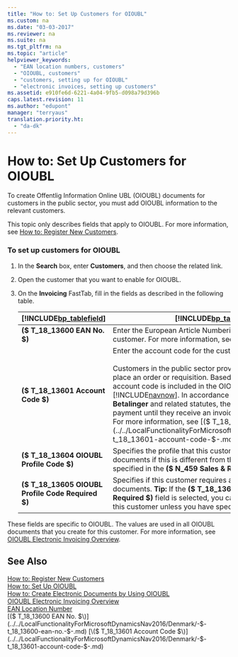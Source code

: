 ```yaml
---
title: "How to: Set Up Customers for OIOUBL"
ms.custom: na
ms.date: "03-03-2017"
ms.reviewer: na
ms.suite: na
ms.tgt_pltfrm: na
ms.topic: "article"
helpviewer_keywords: 
  - "EAN location numbers, customers"
  - "OIOUBL, customers"
  - "customers, setting up for OIOUBL"
  - "electronic invoices, setting up customers"
ms.assetid: e910fe6d-6221-4a04-9fb5-d098a79d396b
caps.latest.revision: 11
ms.author: "edupont"
manager: "terryaus"
translation.priority.ht: 
  - "da-dk"
---
```

# How to: Set Up Customers for OIOUBL
To create Offentlig Information Online UBL \(OIOUBL\) documents for customers in the public sector, you must add OIOUBL information to the relevant customers.  
  
 This topic only describes fields that apply to OIOUBL. For more information, see [How to: Register New Customers](../../Sales/how-to-register-new-customers.md).  
  
### To set up customers for OIOUBL  
  
1.  In the **Search** box, enter **Customers**, and then choose the related link.  
  
2.  Open the customer that you want to enable for OIOUBL.  
  
3.  On the **Invoicing** FastTab, fill in the fields as described in the following table.  
  
    |[!INCLUDE[bp_tablefield](../../ApplicationDesign/includes/bp_tablefield_md.md)]|[!INCLUDE[bp_tabledescription](../../ApplicationDesign/includes/bp_tabledescription_md.md)]|  
    |---------------------------------|---------------------------------------|  
    |**\($ T\_18\_13600 EAN No. $\)**|Enter the European Article Numbering \(EAN\) location number for the customer. For more information, see [EAN Location Number](../../LocalFunctionalityForMicrosoftDynamicsNav2016/Denmark/ean-location-number.md).|  
    |**\($ T\_18\_13601 Account Code $\)**|Enter the account code for the customer.<br /><br /> Customers in the public sector provide an account code when they place an order or requisition. Based on the value of this field, the account code is included in the OIOUBL documents that you create in [!INCLUDE[navnow](../../ApplicationDesign/includes/navnow_md.md)]. In accordance with **Lov om Offentlige Betalinger** and related statutes, the customer is entitled to withhold payment until they receive an invoice with the relevant account code. For more information, see [\($ T\_18\_13601 Account Code $\)](../../LocalFunctionalityForMicrosoftDynamicsNav2016/Denmark/-$-t_18_13601-account-code-$-.md).|  
    |**\($ T\_18\_13604 OIOUBL Profile Code $\)**|Specifies the profile that this customer requires for electronic documents if this is different from the default profile that you specified in the **\($ N\_459 Sales & Receivables Setup $\)** window.|  
    |**\($ T\_18\_13605 OIOUBL Profile Code Required $\)**|Specifies if this customer requires a profile code for electronic documents. **Tip:**  If the **\($ T\_18\_13605 OIOUBL Profile Code Required $\)** field is selected, you cannot post a sales document for this customer unless you have specified a profile.|  
  
 These fields are specific to OIOUBL. The values are used in all OIOUBL documents that you create for this customer. For more information, see [OIOUBL Electronic Invoicing Overview](../../LocalFunctionalityForMicrosoftDynamicsNav2016/Denmark/oioubl-electronic-invoicing-overview.md).  
  
## See Also  
 [How to: Register New Customers](../../Sales/how-to-register-new-customers.md)   
 [How to: Set Up OIOUBL](../../LocalFunctionalityForMicrosoftDynamicsNav2016/Denmark/how-to-set-up-oioubl.md)   
 [How to: Create Electronic Documents by Using OIOUBL](../../LocalFunctionalityForMicrosoftDynamicsNav2016/Denmark/how-to-create-electronic-documents-by-using-oioubl.md)   
 [OIOUBL Electronic Invoicing Overview](../../LocalFunctionalityForMicrosoftDynamicsNav2016/Denmark/oioubl-electronic-invoicing-overview.md)   
 [EAN Location Number](../../LocalFunctionalityForMicrosoftDynamicsNav2016/Denmark/ean-location-number.md)   
 [\($ T\_18\_13600 EAN No. $\)](../../LocalFunctionalityForMicrosoftDynamicsNav2016/Denmark/-$-t_18_13600-ean-no.-$-.md)   
 [\($ T\_18\_13601 Account Code $\)](../../LocalFunctionalityForMicrosoftDynamicsNav2016/Denmark/-$-t_18_13601-account-code-$-.md)